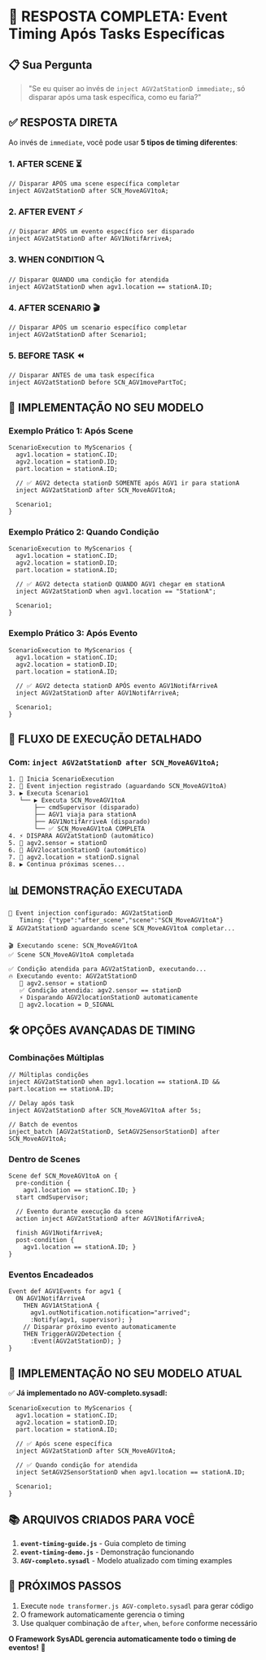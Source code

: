 # 🎯 **RESPOSTA COMPLETA: Event Timing Após Tasks Específicas**

## 📋 **Sua Pergunta**
> "Se eu quiser ao invés de `inject AGV2atStationD immediate;`, só disparar após uma task específica, como eu faria?"

## ✅ **RESPOSTA DIRETA**

Ao invés de `immediate`, você pode usar **5 tipos de timing diferentes**:

### **1. AFTER SCENE** ⏳
```sysadl
// Disparar APÓS uma scene específica completar
inject AGV2atStationD after SCN_MoveAGV1toA;
```

### **2. AFTER EVENT** ⚡
```sysadl  
// Disparar APÓS um evento específico ser disparado
inject AGV2atStationD after AGV1NotifArriveA;
```

### **3. WHEN CONDITION** 🔍
```sysadl
// Disparar QUANDO uma condição for atendida
inject AGV2atStationD when agv1.location == stationA.ID;
```

### **4. AFTER SCENARIO** 🎬
```sysadl
// Disparar APÓS um scenario específico completar
inject AGV2atStationD after Scenario1;
```

### **5. BEFORE TASK** ⏪
```sysadl
// Disparar ANTES de uma task específica
inject AGV2atStationD before SCN_AGV1movePartToC;
```

## 🎯 **IMPLEMENTAÇÃO NO SEU MODELO**

### **Exemplo Prático 1: Após Scene**
```sysadl
ScenarioExecution to MyScenarios {
  agv1.location = stationC.ID;
  agv2.location = stationD.ID;
  part.location = stationA.ID;
  
  // ✅ AGV2 detecta stationD SOMENTE após AGV1 ir para stationA
  inject AGV2atStationD after SCN_MoveAGV1toA;
  
  Scenario1;
}
```

### **Exemplo Prático 2: Quando Condição**
```sysadl
ScenarioExecution to MyScenarios {
  agv1.location = stationC.ID;
  agv2.location = stationD.ID;
  part.location = stationA.ID;
  
  // ✅ AGV2 detecta stationD QUANDO AGV1 chegar em stationA
  inject AGV2atStationD when agv1.location == "StationA";
  
  Scenario1;
}
```

### **Exemplo Prático 3: Após Evento**
```sysadl
ScenarioExecution to MyScenarios {
  agv1.location = stationC.ID;
  agv2.location = stationD.ID;
  part.location = stationA.ID;
  
  // ✅ AGV2 detecta stationD APÓS evento AGV1NotifArriveA
  inject AGV2atStationD after AGV1NotifArriveA;
  
  Scenario1;
}
```

## 🔄 **FLUXO DE EXECUÇÃO DETALHADO**

### **Com: `inject AGV2atStationD after SCN_MoveAGV1toA;`**

```
1. 🚀 Inicia ScenarioExecution
2. 📝 Event injection registrado (aguardando SCN_MoveAGV1toA)
3. ▶️ Executa Scenario1
   └── ▶️ Executa SCN_MoveAGV1toA
       ├── cmdSupervisor (disparado)
       ├── AGV1 viaja para stationA
       ├── AGV1NotifArriveA (disparado)
       └── ✅ SCN_MoveAGV1toA COMPLETA
4. ⚡ DISPARA AGV2atStationD (automático)
5. 🔧 agv2.sensor = stationD
6. 🎯 AGV2locationStationD (automático)
7. 📍 agv2.location = stationD.signal
8. ▶️ Continua próximas scenes...
```

## 📊 **DEMONSTRAÇÃO EXECUTADA**

```
💉 Event injection configurado: AGV2atStationD
   Timing: {"type":"after_scene","scene":"SCN_MoveAGV1toA"}
⏳ AGV2atStationD aguardando scene SCN_MoveAGV1toA completar...

🎬 Executando scene: SCN_MoveAGV1toA
✅ Scene SCN_MoveAGV1toA completada

✅ Condição atendida para AGV2atStationD, executando...
🔥 Executando evento: AGV2atStationD
   🔧 agv2.sensor = stationD
   ✅ Condição atendida: agv2.sensor == stationD
   ⚡ Disparando AGV2locationStationD automaticamente
   📍 agv2.location = D_SIGNAL
```

## 🛠️ **OPÇÕES AVANÇADAS DE TIMING**

### **Combinações Múltiplas**
```sysadl
// Múltiplas condições
inject AGV2atStationD when agv1.location == stationA.ID && part.location == stationA.ID;

// Delay após task
inject AGV2atStationD after SCN_MoveAGV1toA after 5s;

// Batch de eventos
inject_batch [AGV2atStationD, SetAGV2SensorStationD] after SCN_MoveAGV1toA;
```

### **Dentro de Scenes**
```sysadl
Scene def SCN_MoveAGV1toA on { 
  pre-condition {
    agv1.location == stationC.ID; }
  start cmdSupervisor;
  
  // Evento durante execução da scene
  action inject AGV2atStationD after AGV1NotifArriveA;
  
  finish AGV1NotifArriveA;
  post-condition {
    agv1.location == stationA.ID; }
}
```

### **Eventos Encadeados**
```sysadl
Event def AGV1Events for agv1 {
  ON AGV1NotifArriveA
    THEN AGV1AtStationA {
      agv1.outNotification.notification="arrived";
      :Notify(agv1, supervisor); }
    // Disparar próximo evento automaticamente
    THEN TriggerAGV2Detection {
      :Event(AGV2atStationD); }
}
```

## 🎯 **IMPLEMENTAÇÃO NO SEU MODELO ATUAL**

✅ **Já implementado no AGV-completo.sysadl:**
```sysadl
ScenarioExecution to MyScenarios {
  agv1.location = stationC.ID;
  agv2.location = stationD.ID;
  part.location = stationA.ID;
  
  // ✅ Após scene específica
  inject AGV2atStationD after SCN_MoveAGV1toA;
  
  // ✅ Quando condição for atendida  
  inject SetAGV2SensorStationD when agv1.location == stationA.ID;
  
  Scenario1;
}
```

## 📚 **ARQUIVOS CRIADOS PARA VOCÊ**

1. **`event-timing-guide.js`** - Guia completo de timing
2. **`event-timing-demo.js`** - Demonstração funcionando
3. **`AGV-completo.sysadl`** - Modelo atualizado com timing examples

## 🚀 **PRÓXIMOS PASSOS**

1. Execute `node transformer.js AGV-completo.sysadl` para gerar código
2. O framework automaticamente gerencia o timing
3. Use qualquer combinação de `after`, `when`, `before` conforme necessário

**O Framework SysADL gerencia automaticamente todo o timing de eventos!** 🎉